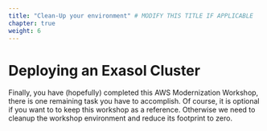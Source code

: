 ```yaml
---
title: "Clean-Up your environment" # MODIFY THIS TITLE IF APPLICABLE
chapter: true
weight: 6
---
```


# Deploying an Exasol Cluster 

Finally, you have (hopefully) completed this AWS Modernization Workshop, there is one remaining task you have to accomplish.
Of course, it is optional if you want to to keep this workshop as a reference. Otherwise we need to cleanup the workshop environment
and reduce its footprint to zero.

